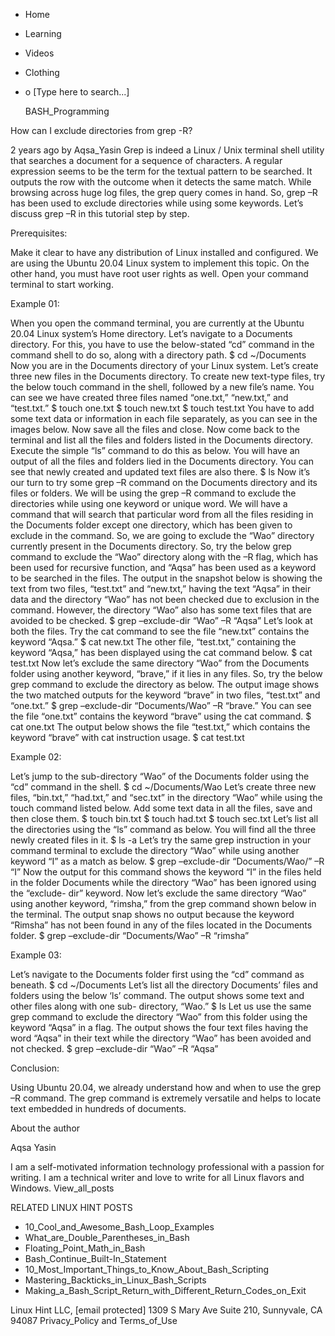 





















































* Home
* Learning
* Videos
* Clothing
*
  o [Type here to search...]


   BASH_Programming


How can I exclude directories from grep -R?

2 years ago
by Aqsa_Yasin
Grep is indeed a Linux / Unix terminal shell utility that searches a document
for a sequence of characters. A regular expression seems to be the term for the
textual pattern to be searched. It outputs the row with the outcome when it
detects the same match. While browsing across huge log files, the grep query
comes in hand. So, grep –R has been used to exclude directories while using
some keywords. Let’s discuss grep –R in this tutorial step by step.

Prerequisites:

Make it clear to have any distribution of Linux installed and configured. We
are using the Ubuntu 20.04 Linux system to implement this topic. On the other
hand, you must have root user rights as well. Open your command terminal to
start working.

Example 01:

When you open the command terminal, you are currently at the Ubuntu 20.04 Linux
system’s Home directory. Let’s navigate to a Documents directory. For this, you
have to use the below-stated “cd” command in the command shell to do so, along
with a directory path.
$ cd ~/Documents
Now you are in the Documents directory of your Linux system. Let’s create three
new files in the Documents directory. To create new text-type files, try the
below touch command in the shell, followed by a new file’s name. You can see we
have created three files named “one.txt,” “new.txt,” and “test.txt.”
$ touch one.txt
$ touch new.txt
$ touch test.txt
You have to add some text data or information in each file separately, as you
can see in the images below. Now save all the files and close.
Now come back to the terminal and list all the files and folders listed in the
Documents directory. Execute the simple “ls” command to do this as below. You
will have an output of all the files and folders lied in the Documents
directory. You can see that newly created and updated text files are also
there.
$ ls
Now it’s our turn to try some grep –R command on the Documents directory and
its files or folders. We will be using the grep –R command to exclude the
directories while using one keyword or unique word. We will have a command that
will search that particular word from all the files residing in the Documents
folder except one directory, which has been given to exclude in the command.
So, we are going to exclude the “Wao” directory currently present in the
Documents directory. So, try the below grep command to exclude the “Wao”
directory along with the –R flag, which has been used for recursive function,
and “Aqsa” has been used as a keyword to be searched in the files. The output
in the snapshot below is showing the text from two files, “test.txt” and
“new.txt,” having the text “Aqsa” in their data and the directory “Wao” has not
been checked due to exclusion in the command. However, the directory “Wao” also
has some text files that are avoided to be checked.
$ grep –exclude-dir “Wao” –R “Aqsa”
Let’s look at both the files. Try the cat command to see the file “new.txt”
contains the keyword “Aqsa.”
$ cat new.txt
The other file, “test.txt,” containing the keyword “Aqsa,” has been displayed
using the cat command below.
$ cat test.txt
Now let’s exclude the same directory “Wao” from the Documents folder using
another keyword, “brave,” if it lies in any files. So, try the below grep
command to exclude the directory as below. The output image shows the two
matched outputs for the keyword “brave” in two files, “test.txt” and “one.txt.”
$ grep –exclude-dir “Documents/Wao” –R “brave.”
You can see the file “one.txt” contains the keyword “brave” using the cat
command.
$ cat one.txt
The output below shows the file “test.txt,” which contains the keyword “brave”
with cat instruction usage.
$ cat test.txt

Example 02:

Let’s jump to the sub-directory “Wao” of the Documents folder using the “cd”
command in the shell.
$ cd ~/Documents/Wao
Let’s create three new files, “bin.txt,” “had.txt,” and “sec.txt” in the
directory “Wao” while using the touch command listed below. Add some text data
in all the files, save and then close them.
$ touch bin.txt
$ touch had.txt
$ touch sec.txt
Let’s list all the directories using the “ls” command as below. You will find
all the three newly created files in it.
$ ls -a
Let’s try the same grep instruction in your command terminal to exclude the
directory “Wao” while using another keyword “I” as a match as below.
$ grep –exclude-dir “Documents/Wao/” –R “I”
Now the output for this command shows the keyword “I” in the files held in the
folder Documents while the directory “Wao” has been ignored using the “exclude-
dir” keyword.
Now let’s exclude the same directory “Wao” using another keyword, “rimsha,”
from the grep command shown below in the terminal. The output snap shows no
output because the keyword “Rimsha” has not been found in any of the files
located in the Documents folder.
$ grep –exclude-dir “Documents/Wao” –R “rimsha”

Example 03:

Let’s navigate to the Documents folder first using the “cd” command as beneath.
$ cd ~/Documents
Let’s list all the directory Documents’ files and folders using the below ‘ls’
command. The output shows some text and other files along with one sub-
directory, “Wao.”
$ ls
Let us use the same grep command to exclude the directory “Wao” from this
folder using the keyword “Aqsa” in a flag. The output shows the four text files
having the word “Aqsa” in their text while the directory “Wao” has been avoided
and not checked.
$ grep –exclude-dir “Wao” –R “Aqsa”

Conclusion:

Using Ubuntu 20.04, we already understand how and when to use the grep –R
command. The grep command is extremely versatile and helps to locate text
embedded in hundreds of documents.


About the author


Aqsa Yasin

I am a self-motivated information technology professional with a passion for
writing. I am a technical writer and love to write for all Linux flavors and
Windows.
View_all_posts

RELATED LINUX HINT POSTS


* 10_Cool_and_Awesome_Bash_Loop_Examples
* What_are_Double_Parentheses_in_Bash
* Floating_Point_Math_in_Bash
* Bash_Continue_Built-In_Statement
* 10_Most_Important_Things_to_Know_About_Bash_Scripting
* Mastering_Backticks_in_Linux_Bash_Scripts
* Making_a_Bash_Script_Return_with_Different_Return_Codes_on_Exit

Linux Hint LLC, [email protected]
1309 S Mary Ave Suite 210, Sunnyvale, CA 94087
 Privacy_Policy and Terms_of_Use
